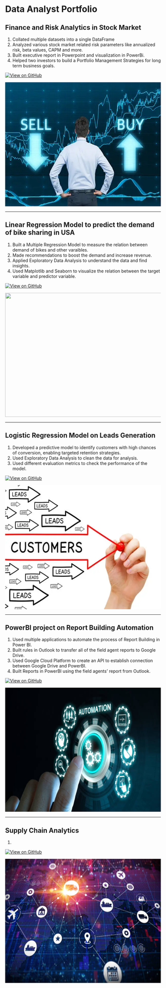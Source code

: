 # Data Analyst Portfolio

## Finance and Risk Analytics in Stock Market

1. Collated multiple datasets into a single DataFrame
2. Analyzed various stock market related risk parameters like annualized risk, beta values, CAPM and more.
3. Built executive report in Powerpoint and visualization in PowerBi.
4. Helped two investors to build a Portfolio Management Strategies for long term business goals.

[![View on GitHub](https://img.shields.io/badge/GitHub-View_on_GitHub-blue?logo=GitHub)](https://github.com/Divesh-Gaba/Finance-and-Risk-Analytics)

<center>
    <img src="assets/css/stock.png" width="800" height="400"/>
</center>

---

## Linear Regression Model to predict the demand of bike sharing in USA

1. Built a Multiple Regression Model to measure the relation between demand of bikes and other varaibles.
2. Made recommendations to boost the demand and increase revenue.
3. Applied Exploratory Data Analysis to understand the data and find insights.
4. Used Matplotlib and Seaborn to visualize the relation between the target variable and predictor variable.

[![View on GitHub](https://img.shields.io/badge/GitHub-View_on_GitHub-blue?logo=GitHub)](https://github.com/Divesh-Gaba/Bike-Sharing-Linear-Regression-Project)

<center>
    <img src="assets/css/tareq-ismail-iCIEg2SX2IA-unsplash.jpg" width="800" height="400"/>
</center>

---

## Logistic Regression Model on Leads Generation

1. Developed a predictive model to identify customers with high chances of conversion, enabling targeted retention strategies.
2. Used Exploratory Data Analysis to clean the data for analysis.
3. Used different evaluation metrics to check the performance of the model.

[![View on GitHub](https://img.shields.io/badge/GitHub-View_on_GitHub-blue?logo=GitHub)](https://github.com/Divesh-Gaba/Logistic-Regression-Model-on-Leads-Data)

<center>
    <img src="assets/css/leads.png" width="800" height="400"/>
</center>

---

## PowerBI project on Report Building Automation

1. Used multiple applications to automate the process of Report Building in Power BI.
2. Built rules in Outlook to transfer all of the field agent reports to Google Drive.
3. Used Google Cloud Platform to create an API to establish connection between Google Drive and PowerBI.
4. Built Reports in PowerBI using the field agents’ report from Outlook.

[![View on GitHub](https://img.shields.io/badge/GitHub-View_on_GitHub-blue?logo=GitHub)](https://github.com/Divesh-Gaba/Power-BI-Report-Building-Automation)

<center>
    <img src="assets/css/reportautomation.jpg" width="800" height="400"/>
</center>

---

## Supply Chain Analytics

1. 

[![View on GitHub](https://img.shields.io/badge/GitHub-View_on_GitHub-blue?logo=GitHub)](https://github.com/Divesh-Gaba/Supply-Chain-Analytics)

<center>
    <img src="assets/css/supply chain.jpg" width="800" height="400"/>
</center>
